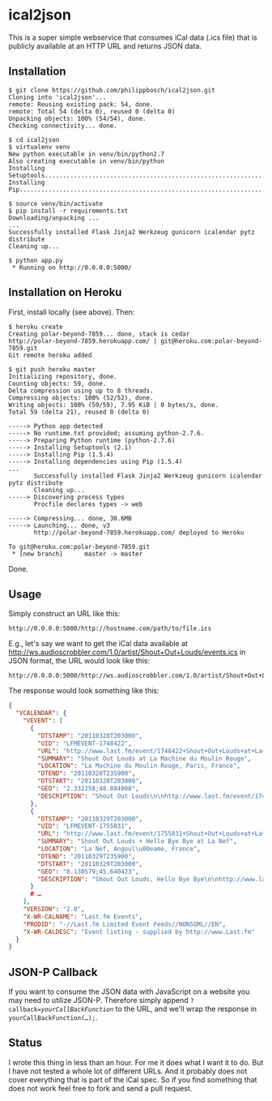 ical2json
=========

This is a super simple webservice that consumes iCal data (.ics file) that is publicly available at an HTTP URL and returns JSON data.


Installation
------------

```
$ git clone https://github.com/philippbosch/ical2json.git
Cloning into 'ical2json'...
remote: Reusing existing pack: 54, done.
remote: Total 54 (delta 0), reused 0 (delta 0)
Unpacking objects: 100% (54/54), done.
Checking connectivity... done.

$ cd ical2json
$ virtualenv venv
New python executable in venv/bin/python2.7
Also creating executable in venv/bin/python
Installing Setuptools..............................................................................................................................................................................................................................done.
Installing Pip.....................................................................................................................................................................................................................................................................................................................................done.

$ source venv/bin/activate
$ pip install -r requirements.txt
Downloading/unpacking ...
...
Successfully installed Flask Jinja2 Werkzeug gunicorn icalendar pytz distribute
Cleaning up...

$ python app.py
 * Running on http://0.0.0.0:5000/
```




Installation on Heroku
----------------------

First, install locally (see above). Then:

```
$ heroku create
Creating polar-beyond-7859... done, stack is cedar
http://polar-beyond-7859.herokuapp.com/ | git@heroku.com:polar-beyond-7859.git
Git remote heroku added

$ git push heroku master
Initializing repository, done.
Counting objects: 59, done.
Delta compression using up to 8 threads.
Compressing objects: 100% (52/52), done.
Writing objects: 100% (59/59), 7.95 KiB | 0 bytes/s, done.
Total 59 (delta 21), reused 0 (delta 0)

-----> Python app detected
-----> No runtime.txt provided; assuming python-2.7.6.
-----> Preparing Python runtime (python-2.7.6)
-----> Installing Setuptools (2.1)
-----> Installing Pip (1.5.4)
-----> Installing dependencies using Pip (1.5.4)
...
       Successfully installed Flask Jinja2 Werkzeug gunicorn icalendar pytz distribute
       Cleaning up...
-----> Discovering process types
       Procfile declares types -> web

-----> Compressing... done, 30.6MB
-----> Launching... done, v3
       http://polar-beyond-7859.herokuapp.com/ deployed to Heroku

To git@heroku.com:polar-beyond-7859.git
 * [new branch]      master -> master
```

Done.


Usage
-----

Simply construct an URL like this:

    http://0.0.0.0:5000/http://hostname.com/path/to/file.ics

E.g., let's say we want to get the iCal data available at http://ws.audioscrobbler.com/1.0/artist/Shout+Out+Louds/events.ics in JSON format, the URL would look like this:

    http://0.0.0.0:5000/http://ws.audioscrobbler.com/1.0/artist/Shout+Out+Louds/events.ics

The response would look something like this:

```json
{
  "VCALENDAR": {
    "VEVENT": [
      {
        "DTSTAMP": "20110328T203000",
        "UID": "LFMEVENT-1748422",
        "URL": "http://www.last.fm/event/1748422+Shout+Out+Louds+at+La+Machine+du+Moulin+Rouge+on+28+March+2011",
        "SUMMARY": "Shout Out Louds at La Machine du Moulin Rouge",
        "LOCATION": "La Machine du Moulin Rouge, Paris, France",
        "DTEND": "20110328T235900",
        "DTSTART": "20110328T203000",
        "GEO": "2.332258;48.884008",
        "DESCRIPTION": "Shout Out Louds\n\nhttp://www.last.fm/event/1748422+Shout+Out+Louds+at+La+Machine+du+Moulin+Rouge+on+28+March+2011"
      },
      {
        "DTSTAMP": "20110329T203000",
        "UID": "LFMEVENT-1755031",
        "URL": "http://www.last.fm/event/1755031+Shout+Out+Louds+at+La+Nef+on+29+March+2011",
        "SUMMARY": "Shout Out Louds + Hello Bye Bye at La Nef",
        "LOCATION": "La Nef, Angoul\u00eame, France",
        "DTEND": "20110329T235900",
        "DTSTART": "20110329T203000",
        "GEO": "0.130579;45.640423",
        "DESCRIPTION": "Shout Out Louds, Hello Bye Bye\n\nhttp://www.last.fm/event/1755031+Shout+Out+Louds+at+La+Nef+on+29+March+2011"
      }
      # …
    ],
    "VERSION": "2.0",
    "X-WR-CALNAME": "Last.fm Events",
    "PRODID": "-//Last.fm Limited Event Feeds//NONSGML//EN",
    "X-WR-CALDESC": "Event listing - supplied by http://www.Last.fm"
  }
}
```

JSON-P Callback
---------------

If you want to consume the JSON data with JavaScript on a website you may need to utilize JSON-P. Therefore simply append <code>?callback=*yourCallBackFunction*</code> to the URL, and we'll wrap the response in <code>yourCallBackFunction(…);</code>.



Status
------

I wrote this thing in less than an hour. For me it does what I want it to do. But I have not tested a whole lot of different URLs. And it probably does not cover everything that is part of the iCal spec. So if you find something that does not work feel free to fork and send a pull request.
